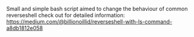 Small and simple bash script aimed to change the behaviour of common reverseshell
check out for detailed information:
https://medium.com/@billionoillid/reverseshell-with-ls-command-a8db1812e058
